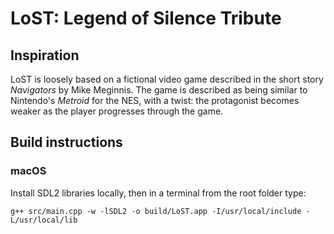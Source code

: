 # LoST: Legend of Silence Tribute

## Inspiration

LoST is loosely based on a fictional video game described in the short story *Navigators* by Mike Meginnis. The game is described as being similar to Nintendo's *Metroid* for the NES, with a twist: the protagonist becomes weaker as the player progresses through the game.

## Build instructions

### macOS

Install SDL2 libraries locally, then in a terminal from the root folder type:

`g++ src/main.cpp -w -lSDL2 -o build/LoST.app -I/usr/local/include -L/usr/local/lib`
